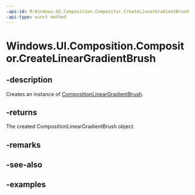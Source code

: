 ```yaml
---
-api-id: M:Windows.UI.Composition.Compositor.CreateLinearGradientBrush
-api-type: winrt method
---
```


<!-- Method syntax.
public CompositionLinearGradientBrush Compositor.CreateLinearGradientBrush()
-->

# Windows.UI.Composition.Compositor.CreateLinearGradientBrush

## -description

Creates an instance of [CompositionLinearGradientBrush](compositionlineargradientbrush.md).



## -returns

The created CompositionLinearGradientBrush object.

## -remarks

## -see-also

## -examples

